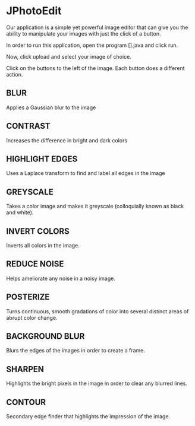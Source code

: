 # JPhotoEdit
Our application is a simple yet powerful image editor that can give you the ability to manipulate your images with just the click of a button.

In order to run this application, open the program [].java and click run.

Now, click upload and select your image of choice.

Click on the buttons to the left of the image. Each button does a different action.

## BLUR
Applies a Gaussian blur to the image

## CONTRAST
Increases the difference in bright and dark colors

## HIGHLIGHT EDGES
Uses a Laplace transform to find and label all edges in the image

## GREYSCALE
Takes a color image and makes it greyscale (colloquially known as black and white).

## INVERT COLORS
Inverts all colors in the image.

## REDUCE NOISE 
Helps ameliorate any noise in a noisy image.

## POSTERIZE 
Turns continuous, smooth gradations of color into several distinct areas of abrupt color change.
 
## BACKGROUND BLUR 
Blurs the edges of the images in order to create a frame.

## SHARPEN 
Highlights the bright pixels in the image in order to clear any blurred lines.

## CONTOUR
Secondary edge finder that highlights the impression of the image.
